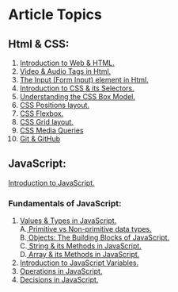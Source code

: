 # Article Topics
## Html & CSS:
1. [Introduction to Web & HTML.](https://ansariyasirarfat.hashnode.dev/introduction-to-web-html)
2. [Video & Audio Tags in Html.](https://ansariyasirarfat.hashnode.dev/video-audio-tags-in-html)
3. [The Input (Form Input) element in Html.](https://ansariyasirarfat.hashnode.dev/the-input-form-input-element-in-html)
4. [Introduction to CSS & its Selectors.](https://ansariyasirarfat.hashnode.dev/introduction-to-css-cascading-style-sheets)
5. [Understanding the CSS Box Model.](https://ansariyasirarfat.hashnode.dev/understanding-the-css-box-model)
6. [CSS Positions layout.](https://ansariyasirarfat.hashnode.dev/introduction-to-css-positions)
7. [CSS Flexbox.](https://ansariyasirarfat.hashnode.dev/introduction-to-css-flexbox)
8. [CSS Grid layout.](https://ansariyasirarfat.hashnode.dev/introduction-to-css-grid-layout)
9. [CSS Media Queries](https://ansariyasirarfat.hashnode.dev/introduction-to-css-media-query-basics)
10. [Git & GitHub](https://ansariyasirarfat.hashnode.dev/introduction-to-git-github)


## JavaScript:
 [Introduction to JavaScript.](https://ansariyasirarfat.hashnode.dev/introduction-to-javascript)
### Fundamentals of JavaScript:
1. [Values & Types in JavaScript.](https://ansariyasirarfat.hashnode.dev/values-its-types-in-javascript) <br/>
A.[ Primitive vs Non-primitive data types.](https://ansariyasirarfat.hashnode.dev/primitive-vs-non-primitive-data-types)<br/>
B.[ Objects: The Building Blocks of JavaScript.](https://ansariyasirarfat.hashnode.dev/objects-the-building-blocks-of-javascript)<br/>
C.[ String & its Methods in JavaScript.](https://ansariyasirarfat.hashnode.dev/introduction-to-javascript-strings-methods)<br/>
D.[ Array & its Methods in JavaScript.](https://ansariyasirarfat.hashnode.dev/arrays-its-methods-in-javascript)<br/>
2. [Introduction to JavaScript Variables.](https://ansariyasirarfat.hashnode.dev/getting-a-grip-on-javascript-variables)
3. [Operations in JavaScript.](https://ansariyasirarfat.hashnode.dev/unlocking-the-power-of-operations-in-javascript)
4. [Decisions in JavaScript.](https://ansariyasirarfat.hashnode.dev/power-versatility-of-decisions-in-javascript)

<!-- 5. [Loops in JavaScript.](https://ansariyasirarfat.hashnode.dev/looping-through-code-in-javascript) -->

<!-- 6. [Functions in JavaScript.](https://ansariyasirarfat.hashnode.dev/why-use-functions-in-javascript) -->

<!-- [How Prototype & its Chain works in JavaScript?](https://ansariyasirarfat.hashnode.dev/how-prototype-its-chain-works-in-javascript) -->


